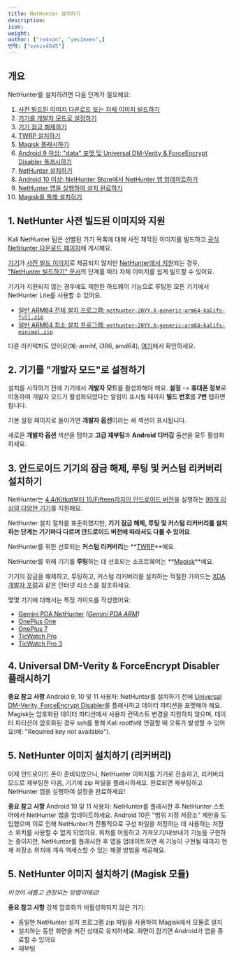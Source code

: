 ```yaml
---
title: NetHunter 설치하기
description:
icon:
weight:
author: ["re4son", "yesimxev",]
번역: ["xenix4845"]
---
```


## 개요

NetHunter를 설치하려면 다음 단계가 필요해요:

1. [사전 빌드된 이미지 다운로드 또는 자체 이미지 빌드하기](#1-nethunter-사전-빌드된-이미지와-지원)
2. [기기를 개발자 모드로 설정하기](#2-기기를-개발자-모드로-설정하기)
3. [기기 잠금 해제하기](#3-안드로이드-기기의-잠금-해제-루팅-및-커스텀-리커버리-설치하기)
4. [TWRP 설치하기](#3-안드로이드-기기의-잠금-해제-루팅-및-커스텀-리커버리-설치하기)
5. [Magisk 플래시하기](#3-안드로이드-기기의-잠금-해제-루팅-및-커스텀-리커버리-설치하기)
6. [Android 9 이상: "data" 포맷 및 Universal DM-Verity & ForceEncrypt Disabler 플래시하기](#4-universal-dm-verity--forceencrypt-disabler-플래시하기)
7. [NetHunter 설치하기](#5-nethunter-이미지-설치하기)
8. [Android 10 이상: NetHunter Store에서 NetHunter 앱 업데이트하기](#5-nethunter-이미지-설치하기)
9. [NetHunter 앱을 실행하여 설치 완료하기](#5-nethunter-이미지-설치하기)
10. [Magisk를 통해 설치하기](#6-magisk-모듈로-nethunter를-설치하는-새로운-방법)

## 1. NetHunter 사전 빌드된 이미지와 지원

Kali NetHunter 팀은 선별된 기기 목록에 대해 사전 제작된 이미지를 빌드하고 [공식 NetHunter 다운로드 페이지](/get-kali/#kali-mobile)에 게시해요.

[기기](https://nethunter.kali.org/image-models.html)가 [사전 빌드 이미지](https://nethunter.kali.org/images.html)로 제공되지 않지만 [NetHunter에서 지원](https://nethunter.kali.org/device-kernels.html)되는 경우, ["NetHunter 빌드하기" 문서](/docs/nethunter/building-nethunter/)의 단계를 따라 자체 이미지를 쉽게 빌드할 수 있어요.

기기가 지원되지 않는 경우에도 제한된 하드웨어 기능으로 루팅된 모든 기기에서 NetHunter Lite를 사용할 수 있어요.

- [일반 ARM64 전체 설치 프로그램: `nethunter-20YY.X-generic-arm64-kalifs-full.zip`](https://kali.download/nethunter-images/current/)
- [일반 ARM64 최소 설치 프로그램: `nethunter-20YY.X-generic-arm64-kalifs-minimal.zip`](https://kali.download/nethunter-images/current/)

다른 아키텍처도 있어요(예: armhf, i386, amd64), [여기](https://kali.download/nethunter-images/current/)에서 확인하세요.

## 2. 기기를 "개발자 모드"로 설정하기

설치를 시작하기 전에 기기에서 **개발자 모드**를 활성화해야 해요.
**설정** -> **휴대폰 정보**로 이동하여 개발자 모드가 활성화되었다는 알림이 표시될 때까지 **빌드 번호**를 **7번** 탭하면 됩니다.

기본 설정 페이지로 돌아가면 **개발자 옵션**이라는 새 섹션이 표시됩니다.

새로운 **개발자 옵션** 섹션을 탭하고 **고급 재부팅**과 **Android 디버깅** 옵션을 모두 활성화하세요.

## 3. 안드로이드 기기의 잠금 해제, 루팅 및 커스텀 리커버리 설치하기

<!-- If updating, make sure to update: ./kali-docs/nethunter/installing-nethunter/index.md & ./kali-nethunter-kernels/bin/generate-android-versions.py-->
NetHunter는 [4.4/Kitkat부터 15/Fifteen까지의 안드로이드 버전](https://nethunter.kali.org/android-versions.html)을 실행하는 [99개 이상의 다양한 기기](https://nethunter.kali.org/device-kernels.html)를 지원해요.

NetHunter 설치 절차를 표준화했지만, **기기 잠금 해제, 루팅 및 커스텀 리커버리를 설치하는 단계는 기기마다 다르며 안드로이드 버전에 따라서도 다를 수 있어요**.

NetHunter를 위한 선호되는 **커스텀 리커버리**는 **[TWRP](https://twrp.me/Devices/)**예요.

NetHunter를 위해 기기를 **루팅**하는 데 선호되는 소프트웨어는 **[Magisk](https://xdaforums.com/t/magisk-the-magic-mask-for-android.3473445/)**예요.

기기의 잠금을 해제하고, 루팅하고, 커스텀 리커버리를 설치하는 적절한 가이드는 [XDA 개발자 포럼](https://xdaforums.com/)과 같은 인터넷 리소스를 참조하세요.

몇몇 기기에 대해서는 특정 가이드를 작성했어요:

- [Gemini PDA NetHunter](/docs/nethunter/installing-nethunter-on-the-gemini-pda/) _([Gemini PDA ARM](/docs/arm/gemini-pda/))_
- [OnePlus One](/docs/nethunter/installing-nethunter-on-the-oneplus-one/)
- [OnePlus 7](/docs/nethunter/installing-nethunter-on-the-oneplus-7/)
- [TicWatch Pro](/docs/nethunter/installing-nethunter-on-the-ticwatch-pro/)
- [TicWatch Pro 3](/docs/nethunter/installing-nethunter-on-the-ticwatch-pro-3/)

## 4. Universal DM-Verity & ForceEncrypt Disabler 플래시하기

**중요 참고 사항** Android 9, 10 및 11 사용자: NetHunter를 설치하기 전에 [Universal DM-Verity, ForceEncrypt Disabler](https://xdaforums.com/t/deprecated-universal-dm-verity-forceencrypt-disk-quota-disabler-11-2-2020.3817389/)를 플래시하고 데이터 파티션을 포맷해야 해요.
Magisk는 암호화된 데이터 파티션에서 사용자 컨텍스트 변경을 지원하지 않으며, 데이터 파티션이 암호화된 경우 ssh를 통해 Kali rootfs에 연결할 때 오류가 발생할 수 있어요(예: "Required key not available").

## 5. NetHunter 이미지 설치하기 (리커버리)

이제 안드로이드 폰이 준비되었으니, NetHunter 이미지를 기기로 전송하고, 리커버리 모드로 재부팅한 다음, 기기에 zip 파일을 플래시하세요. 완료되면 재부팅하고 NetHunter 앱을 실행하여 설정을 완료하세요!

**중요 참고 사항** Android 10 및 11 사용자: NetHunter를 플래시한 후 NetHunter 스토어에서 NetHunter 앱을 업데이트하세요. Android 10은 "범위 지정 저장소" 제한을 도입했으며 이로 인해 NetHunter가 전통적으로 구성 파일을 저장하는 데 사용하는 저장소 위치를 사용할 수 없게 되었어요. 위치를 이동하고 가져오기/내보내기 기능을 구현하는 중이지만, NetHunter를 플래시한 후 앱을 업데이트하면 새 기능이 구현될 때까지 현재 저장소 위치에 계속 액세스할 수 있는 해결 방법을 제공해요.

## 5. NetHunter 이미지 설치하기 (Magisk 모듈)

_이것이 새롭고 권장되는 방법이에요!_

**중요 참고 사항** 강제 암호화가 비활성화되지 않은 기기:

- 동일한 NetHunter 설치 프로그램 zip 파일을 사용하여 Magisk에서 모듈로 설치
- 설치하는 동안 화면을 켜진 상태로 유지하세요. 화면이 잠기면 Android가 앱을 종료할 수 있어요
- 재부팅
